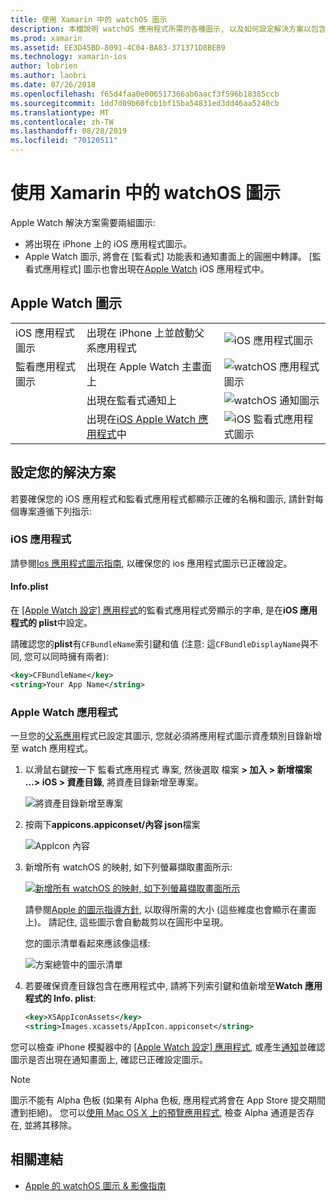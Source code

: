 ```yaml
---
title: 使用 Xamarin 中的 watchOS 圖示
description: 本檔說明 watchOS 應用程式所需的各種圖示, 以及如何設定解決方案以包含這些圖示。
ms.prod: xamarin
ms.assetid: EE3D45BD-8091-4C04-BA83-371371D8BEB9
ms.technology: xamarin-ios
author: lobrien
ms.author: laobri
ms.date: 07/26/2018
ms.openlocfilehash: f65d4faa0e006517366ab6aacf3f596b18385ccb
ms.sourcegitcommit: 1dd7d09b60fcb1bf15ba54831ed3dd46aa5240cb
ms.translationtype: MT
ms.contentlocale: zh-TW
ms.lasthandoff: 08/28/2019
ms.locfileid: "70120511"
---
```

# <a name="working-with-watchos-icons-in-xamarin"></a>使用 Xamarin 中的 watchOS 圖示

Apple Watch 解決方案需要兩組圖示:

- 將出現在 iPhone 上的 iOS 應用程式圖示。
- Apple Watch 圖示, 將會在 [監看式] 功能表和通知畫面上的圓圈中轉譯。 [監看式應用程式] 圖示也會出現在[Apple Watch](~/ios/watchos/app-fundamentals/settings.md) iOS 應用程式中。

## <a name="apple-watch-icons"></a>Apple Watch 圖示

| | | |
|-|-|-|
|iOS 應用程式圖示|出現在 iPhone 上並啟動父系應用程式|![iOS 應用程式圖示](icons-images/icon-ios.png)|
|監看應用程式圖示|出現在 Apple Watch 主畫面上|![watchOS 應用程式圖示](icons-images/icon-home.png)|
||出現在監看式通知上|![watchOS 通知圖示](icons-images/notification-icon.png)|
||出現在[iOS Apple Watch 應用程式](~/ios/watchos/app-fundamentals/settings.md)中|![iOS 監看式應用程式圖示](icons-images/watch-app-sml.png)|

## <a name="configuring-your-solution"></a>設定您的解決方案

若要確保您的 iOS 應用程式和監看式應用程式都顯示正確的名稱和圖示, 請針對每個專案遵循下列指示:

### <a name="ios-app"></a>iOS 應用程式

請參閱[Ios 應用程式圖示指南](~/ios/app-fundamentals/images-icons/app-icons.md), 以確保您的 ios 應用程式圖示已正確設定。

#### <a name="infoplist"></a>Info.plist

在 [ [Apple Watch 設定] 應用程式](~/ios/watchos/app-fundamentals/settings.md)的監看式應用程式旁顯示的字串, 是在**iOS 應用程式的 plist**中設定。

請確認您的**plist**有`CFBundleName`索引鍵和值 (注意: 這`CFBundleDisplayName`與不同, 您可以同時擁有兩者):

```xml
<key>CFBundleName</key>
<string>Your App Name</string>
```

### <a name="apple-watch-app"></a>Apple Watch 應用程式

一旦您的[父系應用](~/ios/watchos/app-fundamentals/parent-app.md)程式已設定其圖示, 您就必須將應用程式圖示資產類別目錄新增至 watch 應用程式。

1. 以滑鼠右鍵按一下 監看式應用程式 專案, 然後選取 檔案 **> 加入 > 新增檔案 ...> iOS > 資產目錄**, 將資產目錄新增至專案。

    ![](icons-images/newasset.png "將資產目錄新增至專案")

2. 按兩下**appicons.appiconset/內容 json**檔案

    ![](icons-images/xcassets-iconset-sml.png "AppIcon 內容")

3. 新增所有 watchOS 的映射, 如下列螢幕擷取畫面所示:

    [![](icons-images/appicons-sml.png "新增所有 watchOS 的映射, 如下列螢幕擷取畫面所示")](icons-images/appicons.png#lightbox)

    請參閱[Apple 的圖示指導方針](https://developer.apple.com/design/human-interface-guidelines/watchos/icons-and-images/menu-icons/), 以取得所需的大小 (這些維度也會顯示在畫面上)。 請記住, 這些圖示會自動裁剪以在圓形中呈現。

    您的圖示清單看起來應該像這樣:

    ![](icons-images/xcassets-complete-sml.png "方案總管中的圖示清單")

4. 若要確保資產目錄包含在應用程式中, 請將下列索引鍵和值新增至**Watch 應用程式的 Info. plist**:

    ```xml
    <key>XSAppIconAssets</key>
    <string>Images.xcassets/AppIcon.appiconset</string>
    ```

您可以檢查 iPhone 模擬器中的 [ [Apple Watch 設定] 應用程式](~/ios/watchos/app-fundamentals/settings.md), 或產生[通知](~/ios/watchos/platform/notifications.md)並確認圖示是否出現在通知畫面上, 確認已正確設定圖示。

> [!NOTE]
> 圖示不能有 Alpha 色板 (如果有 Alpha 色板, 應用程式將會在 App Store 提交期間遭到拒絕)。 您可以[使用 Mac OS X 上的預覽應用程式](~/ios/watchos/troubleshooting.md#noalpha), 檢查 Alpha 通道是否存在, 並將其移除。


## <a name="related-links"></a>相關連結

- [Apple 的 watchOS 圖示 & 影像指南](https://developer.apple.com/design/human-interface-guidelines/watchos/icons-and-images/)
